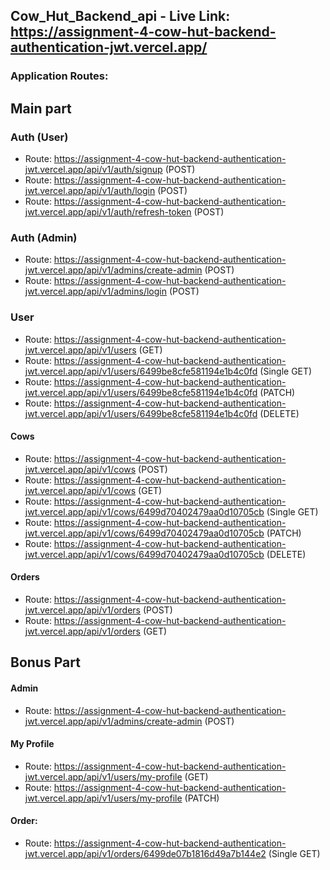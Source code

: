 ## Cow_Hut_Backend_api - Live Link: https://assignment-4-cow-hut-backend-authentication-jwt.vercel.app/

### Application Routes:

## Main part

### Auth (User)

- Route: https://assignment-4-cow-hut-backend-authentication-jwt.vercel.app/api/v1/auth/signup (POST)
- Route: https://assignment-4-cow-hut-backend-authentication-jwt.vercel.app/api/v1/auth/login (POST)
- Route: https://assignment-4-cow-hut-backend-authentication-jwt.vercel.app/api/v1/auth/refresh-token (POST)

### Auth (Admin)

- Route: https://assignment-4-cow-hut-backend-authentication-jwt.vercel.app/api/v1/admins/create-admin (POST)
- Route: https://assignment-4-cow-hut-backend-authentication-jwt.vercel.app/api/v1/admins/login (POST)

### User

- Route: https://assignment-4-cow-hut-backend-authentication-jwt.vercel.app/api/v1/users (GET)
- Route: https://assignment-4-cow-hut-backend-authentication-jwt.vercel.app/api/v1/users/6499be8cfe581194e1b4c0fd (Single GET)
- Route: https://assignment-4-cow-hut-backend-authentication-jwt.vercel.app/api/v1/users/6499be8cfe581194e1b4c0fd (PATCH)
- Route: https://assignment-4-cow-hut-backend-authentication-jwt.vercel.app/api/v1/users/6499be8cfe581194e1b4c0fd (DELETE)

#### Cows

- Route: https://assignment-4-cow-hut-backend-authentication-jwt.vercel.app/api/v1/cows (POST)
- Route: https://assignment-4-cow-hut-backend-authentication-jwt.vercel.app/api/v1/cows (GET)
- Route: https://assignment-4-cow-hut-backend-authentication-jwt.vercel.app/api/v1/cows/6499d70402479aa0d10705cb (Single GET)
- Route: https://assignment-4-cow-hut-backend-authentication-jwt.vercel.app/api/v1/cows/6499d70402479aa0d10705cb (PATCH)
- Route: https://assignment-4-cow-hut-backend-authentication-jwt.vercel.app/api/v1/cows/6499d70402479aa0d10705cb (DELETE)

#### Orders

- Route: https://assignment-4-cow-hut-backend-authentication-jwt.vercel.app/api/v1/orders (POST)
- Route: https://assignment-4-cow-hut-backend-authentication-jwt.vercel.app/api/v1/orders (GET)

## Bonus Part

#### Admin

- Route: https://assignment-4-cow-hut-backend-authentication-jwt.vercel.app/api/v1/admins/create-admin (POST)

#### My Profile

- Route: https://assignment-4-cow-hut-backend-authentication-jwt.vercel.app/api/v1/users/my-profile (GET)
- Route: https://assignment-4-cow-hut-backend-authentication-jwt.vercel.app/api/v1/users/my-profile (PATCH)

#### Order:

- Route: https://assignment-4-cow-hut-backend-authentication-jwt.vercel.app/api/v1/orders/6499de07b1816d49a7b144e2 (Single GET)
